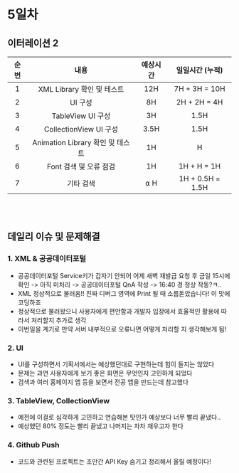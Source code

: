 # 5일차
## 이터레이션 2
|순번|내용|예상시간|일일시간 (누적)
|:---:|:-----:|:-------:|:-------:
|1|XML Library 확인 및 테스트| 12H | 7H + 3H = 10H 
|2|UI 구성| 8H | 2H + 2H = 4H
|3|TableView UI 구성| 3H | 1.5H
|4|CollectionView UI 구성| 3.5H | 1.5H
|5|Animation Library 확인 및 테스트| 1H | H 
|6|Font 검색 및 오류 점검| 1H | 1H + H = 1H
|7|기타 검색| ⍺ H | 1H + 0.5H = 1.5H

</br></br>
## 데일리 이슈 및 문제해결
### 1. XML & 공공데이터포털 
  - 공공데이터포털 Service키가 갑자기 안되어 어제 새벽 재발급 요청 후 금일 15시에 확인 -> 아직 미처리 -> 공공데이터포털 QnA 작성 -> 16:40 경 정상 작동?ㅋ..
  - XML 정상적으로 불러옴!! 진짜 디버그 영역에 Print 될 때 소름돋았습니다! 이 맛에 코딩하죠 
  - 정상적으로 불러왔으니 사용자에게 편안함과 개발자 입장에서 효율적인 활용에 따라서 처리할지 추가로 생각
  - 이번일을 계기로 만약 서버 내부적으로 오류나면 어떻게 처리할 지 생각해보게 됨!
### 2. UI
  - UI를 구성하면서 기획서에서는 예상했던대로 구현하는데 힘이 들지는 않았다
  - 문제는 과연 사용자에게 보기 좋은 화면은 무엇인지 고민하게 되었다
  - 검색과 여러 홈페이지 앱 등을 보면서 전공 앱을 만드는데 참고했다
### 3. TableView, CollectionView
  - 예전에 이걸로 심각하게 고민하고 연습해본 탓인가 예상보다 너무 빨리 끝냈다..
  - 예상했던 80% 정도는 빨리 끝냈고 나머지는 차차 채우고자 한다
### 4. Github Push
  - 코드와 관련된 프로젝트는 조만간 API Key 숨기고 정리해서 올릴 예정이다!
